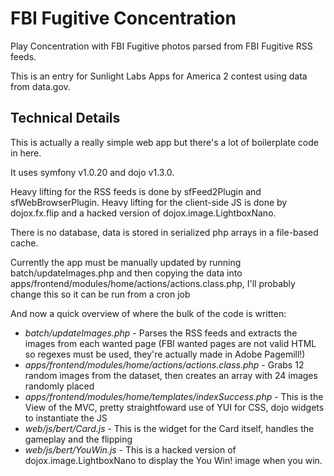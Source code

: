 # FBI Fugitive Concentration

Play Concentration with FBI Fugitive photos parsed from FBI Fugitive RSS feeds.

This is an entry for Sunlight Labs Apps for America 2 contest using data from data.gov.

## Technical Details

This is actually a really simple web app but there's a lot of boilerplate code in here.

It uses symfony v1.0.20 and dojo v1.3.0.

Heavy lifting for the RSS feeds is done by sfFeed2Plugin and sfWebBrowserPlugin.
Heavy lifting for the client-side JS is done by dojox.fx.flip and a hacked version of dojox.image.LightboxNano.

There is no database, data is stored in serialized php arrays in a file-based cache.

Currently the app must be manually updated by running batch/updateImages.php and then copying the data into apps/frontend/modules/home/actions/actions.class.php, I'll probably change this so it can 
be run from a cron job

And now a quick overview of where the bulk of the code is written:
* *batch/updateImages.php* - Parses the RSS feeds and extracts the images from each wanted page (FBI wanted pages are not valid HTML so regexes must be used, they're actually made in Adobe Pagemill!)
* *apps/frontend/modules/home/actions/actions.class.php* - Grabs 12 random images from the dataset, then creates an array with 24 images randomly placed
* *apps/frontend/modules/home/templates/indexSuccess.php* - This is the View of the MVC, pretty straightfoward use of YUI for CSS, dojo widgets to instantiate the JS
* *web/js/bert/Card.js* - This is the widget for the Card itself, handles the gameplay and the flipping
* *web/js/bert/YouWin.js* - This is a hacked version of dojox.image.LightboxNano to display the You Win! image when you win.
